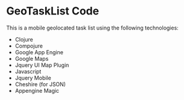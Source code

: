 # GeoTaskList Code #
This is a mobile geolocated task list using the following technologies:

- Clojure
- Compojure
- Google App Engine
- Google Maps
- Jquery UI Map Plugin 
- Javascript
- Jquery Mobile
- Cheshire (for JSON)
- Appengine Magic
